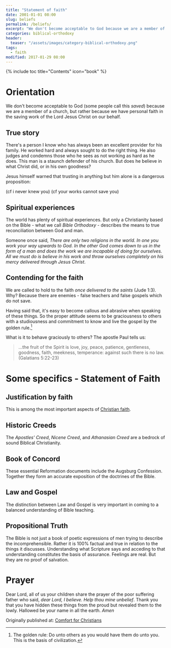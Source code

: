 ```yaml
---
title: "Statement of faith"
date: 2001-01-01 08:00
slug: beliefs
permalink: /beliefs/
excerpt: "We don't become acceptable to God because we are a member of a church, but rather because we have personal faith in the saving work of the Lord Jesus Christ on our behalf."
categories: biblical-orthodoxy
header:
  teaser: "/assets/images/category-biblical-orthodoxy.png"
tags:
  - faith
modified: 2017-01-29 08:00
---
```

{% include toc title="Contents" icon="book" %}

# Orientation
We don't become acceptable to God (some people call this *saved*) because we are a member of a church, but rather because we have personal faith in the saving work of the Lord Jesus Christ on our behalf.  

## True story
There's a person I know who has always been an excellent provider for his family.  He worked hard and always sought to do the right thing.  He also judges and condemns those who he sees as not working as hard as he does.  This man is a staunch defender of his church.  But does he believe in what Christ did, or in his own goodness?

Jesus himself warned that trusting in anything but him alone is a dangerous proposition:

(cf i never knew you)
(cf your works cannot save you)

## Spiritual experiences
The world has plenty of spiritual experiences.  But only a Christianity based on the Bible - what we call *Bible Orthodoxy* - describes the means to true reconciliation between God and man.

Someone once said, *There are only two religions in the world.  In one you work your way upwards to God.  In the other God comes down to us in the form of a man and does the work we are incapable of doing for ourselves.  All we must do is believe in his work and throw ourselves completely on his mercy delivered through Jesus Christ*.

## Contending for the faith
We are called to hold to the faith *once delivered to the saints* (Jude 1:3).  Why?  Because there are enemies - false teachers and false gospels which do not save.

Having said that, it's easy to become callous and abrasive when speaking of these things.  So the proper attitude seems to be graciousness to others with a studiousness and commitment to know and live the gospel by the golden rule.[^85fc7e66]

[^85fc7e66]: The golden rule: Do unto others as you would have them do unto you.  This is the basis of civilization.

What is it to behave graciously to others?  The apostle Paul tells us:

>...the fruit of the Spirit is love, joy, peace, patience, gentleness, goodness, faith, meekness, temperance: against such there is no law. (Galatians 5:22-23)

# Some specifics - Statement of Faith

## Justification by faith
This is among the most important aspects of [Christian faith](/faith/).  

## Historic Creeds
The *Apostles' Creed*, *Nicene Creed*, and *Athanasian Creed* are a bedrock of sound Biblical Christianity.

## Book of Concord
These essential Reformation documents include the Augsburg Confession.  Together they form an accurate exposition of the doctrines of the Bible.

## Law and Gospel
The distinction between Law and Gospel is very important in coming to a balanced understanding of Bible teaching.  

## Propositional Truth
The Bible is not just a book of poetic expressions of men trying to describe the incomprehensible.  Rather it is 100% factual and true in relation to the things it discusses.  Understanding what Scripture says and acceding to that understanding constitutes the basis of assurance.  Feelings are real.  But they are no proof of salvation.  
 
# Prayer
Dear Lord, all of us your children share the prayer of the poor suffering father who said, *dear Lord, I believe.  Help thou mine unbelief*.  Thank you that you have hidden these things from the proud but revealed them to the lowly.  Hallowed be your name in all the earth.  *Amen*


<div>Originally published at: <a href='http://www.alecsatin.com/'>Comfort for Christians</a></div>
